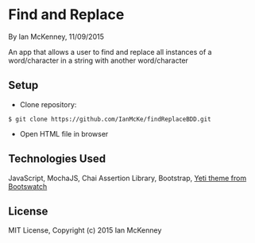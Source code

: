 Find and Replace
==========

By Ian McKenney, 11/09/2015

An app that allows a user to find and replace all instances of a word/character in a string with another word/character

Setup
----------
* Clone repository:
```console
$ git clone https://github.com/IanMcKe/findReplaceBDD.git
```
* Open HTML file in browser

Technologies Used
----------
JavaScript, MochaJS, Chai Assertion Library, Bootstrap, [Yeti theme from Bootswatch](https://bootswatch.com/yeti/)

License
----------
MIT License, Copyright (c) 2015 Ian McKenney

